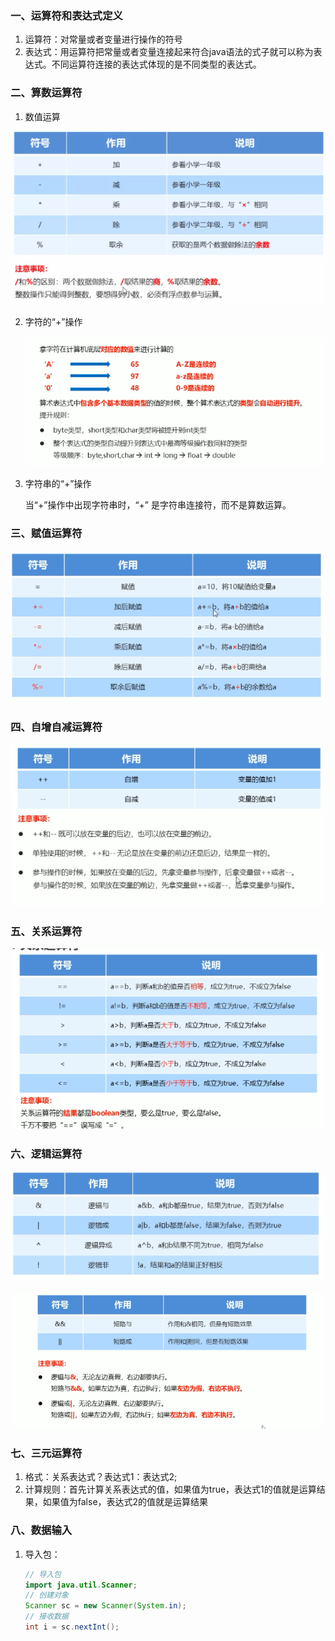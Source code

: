 ### 一、运算符和表达式定义



1. 运算符：对常量或者变量进行操作的符号
2. 表达式：用运算符把常量或者变量连接起来符合java语法的式子就可以称为表达式。不同运算符连接的表达式体现的是不同类型的表达式。

### 二、算数运算符

1. 数值运算

![image-20211031174519270](.\image\image-20211031174519270.png)

2. 字符的“+”操作

   ![image-20211031174813379](.\image\image-20211031174813379.png)

3. 字符串的“+”操作

   当“+”操作中出现字符串时，“+” 是字符串连接符，而不是算数运算。

### 三、赋值运算符

![image-20211031175141521](.\image\image-20211031175141521.png)



### 四、自增自减运算符

![image-20211031175321916](.\image\image-20211031175321916.png)

### 五、关系运算符

![image-20211031175440713](.\image\image-20211031175440713.png)

### 六、逻辑运算符

![image-20211031175639966](.\image\image-20211031175639966.png)

![image-20211031175719047](.\image\image-20211031175719047.png)

### 七、三元运算符

1. 格式：关系表达式？表达式1：表达式2;
2. 计算规则：首先计算关系表达式的值，如果值为true，表达式1的值就是运算结果，如果值为false，表达式2的值就是运算结果

### 八、数据输入

1. 导入包：

   ```java
   // 导入包
   import java.util.Scanner;
   // 创建对象
   Scanner sc = new Scanner(System.in);
   // 接收数据
   int i = sc.nextInt();
   ```

   